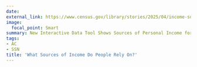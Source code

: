 ```yaml
---
date:
external_link: https://www.census.gov/library/stories/2025/04/income-sources.html
image:
  focal_point: Smart
summary: New Interactive Data Tool Shows Sources of Personal Income for Hundreds of Economic and Demographic Combinations
tags:
- AC
- SSN
title: 'What Sources of Income Do People Rely On?'
---
```

